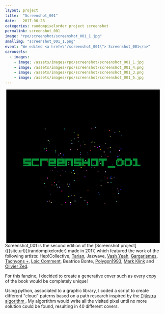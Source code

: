```yaml
---
layout: project
title:  "Screenshot_001"
date:   2017-06-28
categories: randompixelorder project screenshot
permalink: screenshot_001
image: "rpo/screenshot/screenshot_001_1.jpg"
smallimg: "screenshot_001_1.png"
event: "We edited <a href=\"/screenshot_001\"> Screenshot_001</a>"
carousels:
  - images: 
    - image: /assets/images/rpo/screenshot/screenshot_001_1.jpg
    - image: /assets/images/rpo/screenshot/screenshot_001_4.png
    - image: /assets/images/rpo/screenshot/screenshot_001_3.png
    - image: /assets/images/rpo/screenshot/screenshot_001_5.jpg
---
```


<img class="project-img" alt="Animation showing the generative cover in progress" src="/assets/images/rpo/screenshot/screenshot_001_2.jpg" align="right" />
Screenshot_001 is the second edition of the [Screenshot project]({{site.url}}/randompixelorder) made in 2017, which featured the work of the following artists: 
Hep!Collective, 
<a target="_blank" href="https://www.instagram.com/tarianvisual"> Tarian</a>, 
Jazwave, 
<a target="_blank" href="https://vvashyeahh.wixsite.com/mon666site">Vash Yeah</a>, 
<a target="_blank" href="https://gargarismes.com/authors/pierre-faedi">Gargarismes</a>, 
<a target="_blank" href="https://tachyonsplus.com/">Tachyons +</a>, 
<a target="_blank" href="https://cargocollective.com/loic-comment"> Loic Comment</a>, 
Beatrice Bonte, 
<a target="_blank" href="https://phantasm.world/"> Polygon1993</a>, 
<a target="_blank" href="https://www.markklinkart.com/"> Mark Klink</a> and 
<a target="_blank" href="https://www.facebook.com/profile.php?id=100060258258516"> Olivier Zed</a>.

For this fanzine, I decided to create a generative cover such as every copy of the book would be completely unique!

Using python, associated to a graphic library, I coded a script to create different "cloud" paterns based on a path research inspired by the <a target="_blank" href="https://en.wikipedia.org/wiki/Dijkstras_algorithm"> Dijkstra algorithm </a>. My algortithm would write all the visited pixel until no more solution could be found, resulting in 40 different covers.
